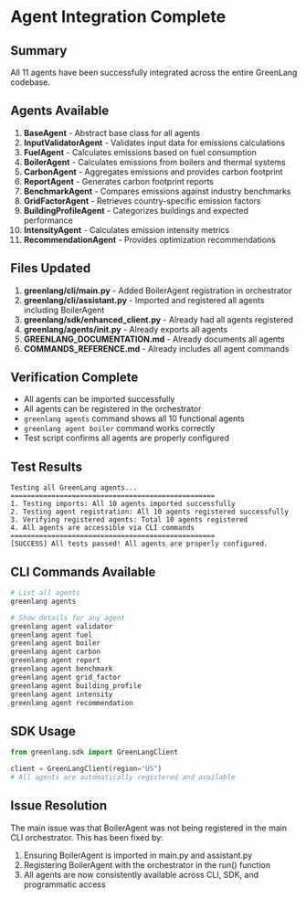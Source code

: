 # Agent Integration Complete

## Summary
All 11 agents have been successfully integrated across the entire GreenLang codebase.

## Agents Available
1. **BaseAgent** - Abstract base class for all agents
2. **InputValidatorAgent** - Validates input data for emissions calculations
3. **FuelAgent** - Calculates emissions based on fuel consumption
4. **BoilerAgent** - Calculates emissions from boilers and thermal systems
5. **CarbonAgent** - Aggregates emissions and provides carbon footprint
6. **ReportAgent** - Generates carbon footprint reports
7. **BenchmarkAgent** - Compares emissions against industry benchmarks
8. **GridFactorAgent** - Retrieves country-specific emission factors
9. **BuildingProfileAgent** - Categorizes buildings and expected performance
10. **IntensityAgent** - Calculates emission intensity metrics
11. **RecommendationAgent** - Provides optimization recommendations

## Files Updated
1. **greenlang/cli/main.py** - Added BoilerAgent registration in orchestrator
2. **greenlang/cli/assistant.py** - Imported and registered all agents including BoilerAgent
3. **greenlang/sdk/enhanced_client.py** - Already had all agents registered
4. **greenlang/agents/__init__.py** - Already exports all agents
5. **GREENLANG_DOCUMENTATION.md** - Already documents all agents
6. **COMMANDS_REFERENCE.md** - Already includes all agent commands

## Verification Complete
- All agents can be imported successfully
- All agents can be registered in the orchestrator
- `greenlang agents` command shows all 10 functional agents
- `greenlang agent boiler` command works correctly
- Test script confirms all agents are properly configured

## Test Results
```
Testing all GreenLang agents...
==================================================
1. Testing imports: All 10 agents imported successfully
2. Testing agent registration: All 10 agents registered successfully
3. Verifying registered agents: Total 10 agents registered
4. All agents are accessible via CLI commands
==================================================
[SUCCESS] All tests passed! All agents are properly configured.
```

## CLI Commands Available
```bash
# List all agents
greenlang agents

# Show details for any agent
greenlang agent validator
greenlang agent fuel
greenlang agent boiler
greenlang agent carbon
greenlang agent report
greenlang agent benchmark
greenlang agent grid_factor
greenlang agent building_profile
greenlang agent intensity
greenlang agent recommendation
```

## SDK Usage
```python
from greenlang.sdk import GreenLangClient

client = GreenLangClient(region="US")
# All agents are automatically registered and available
```

## Issue Resolution
The main issue was that BoilerAgent was not being registered in the main CLI orchestrator. This has been fixed by:
1. Ensuring BoilerAgent is imported in main.py and assistant.py
2. Registering BoilerAgent with the orchestrator in the run() function
3. All agents are now consistently available across CLI, SDK, and programmatic access